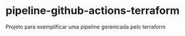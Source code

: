 # pipeline-github-actions-terraform
Projeto para exemplificar uma pipeline gerenicada pelo terraform
